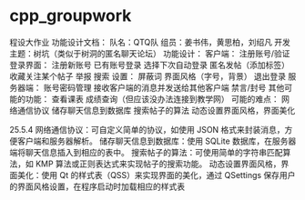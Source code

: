 # cpp_groupwork
程设大作业
功能设计文档：
队名：QTQ队
组员：姜书伟，黄思柏，刘绍凡
开发主题：树坑（类似于树洞的匿名聊天论坛）
功能设计：
    客户端：
        注册账号/验证登录界面：
            注册新账号
            已有账号登录
            选择下次自动登录
        匿名发帖（添加标签）
        收藏关注某个帖子
        举报
        搜索
        设置：
            屏蔽词
            界面风格（字号，背景）
            退出登录
    服务器端：
        账号密码管理
        接收客户端的消息并发送给其他客户端
        禁言/封号
    其他可能的功能：
        查看课表
        成绩查询（但应该没办法连接到教学网）
可能的难点：
    网络通信协议
    储存聊天信息到数据库
    搜索帖子的算法
    动态设置界面风格，界面美化

25.5.4
网络通信协议：可自定义简单的协议，如使用 JSON 格式来封装消息，方便客户端和服务器解析。
储存聊天信息到数据库：使用 SQLite 数据库，在服务器端将聊天信息插入到相应的表中。
搜索帖子的算法：可使用简单的字符串匹配算法，如 KMP 算法或正则表达式来实现帖子的搜索功能。
动态设置界面风格，界面美化：使用 Qt 的样式表（QSS）来实现界面的美化，通过 QSettings 保存用户的界面风格设置，在程序启动时加载相应的样式表